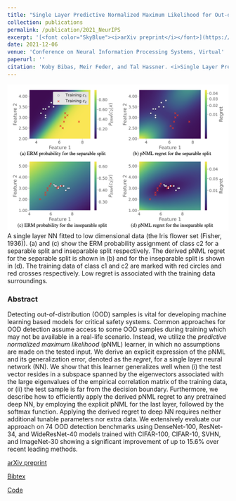 ```yaml
---
title: "Single Layer Predictive Normalized Maximum Likelihood for Out-of-Distribution Detection"
collection: publications
permalink: /publication/2021_NeurIPS
excerpt: '[<font color="SkyBlue"><i>arXiv preprint</i></font>](https://arxiv.org/abs/2110.09246)'
date: 2021-12-06
venue: 'Conference on Neural Information Processing Systems, Virtual'
paperurl: ''
citation: 'Koby Bibas, Meir Feder, and Tal Hassner. <i>Single Layer Predictive Normalized Maximum Likelihood for Out-of-Distribution Detection.</i> Conference on Neural Information Processing Systems (NeurIPS), 2021.'
---
```


<img src='../projects/pNML/teaser.png'><br/>
A single layer NN fitted to low dimensional data (the Iris flower set (Fisher, 1936)). (a) and (c) show the ERM probability assignment of class c2 for a separable split and inseparable split respectively. The derived pNML regret for the separable split is shown in (b) and for the inseparable split is shown in (d). The training data of class c1 and c2 are marked with red circles and red crosses respectively. Low regret is associated with the training data surroundings.



### Abstract
Detecting out-of-distribution (OOD) samples is vital for developing machine learning based models for critical safety systems. Common approaches for OOD detection assume access to some OOD samples during training which may not be available in a real-life scenario. Instead, we utilize the <i>predictive normalized maximum likelihood</i> (pNML) learner, in which no assumptions are made on the tested input. We derive an explicit expression of the pNML and its generalization error, denoted as the <i>regret</i>, for a single layer neural network (NN). We show that this learner generalizes well when (i) the test vector resides in a subspace spanned by the eigenvectors associated with the large eigenvalues of the empirical correlation matrix of the training data, or (ii) the test sample is far from the decision boundary. Furthermore, we describe how to efficiently apply the derived pNML regret to any pretrained deep NN, by employing the explicit pNML for the last layer, followed by the softmax function. Applying the derived regret to deep NN requires neither additional tunable parameters nor extra data. We extensively evaluate our approach on 74 OOD detection benchmarks using DenseNet-100, ResNet-34, and WideResNet-40 models trained with CIFAR-100, CIFAR-10, SVHN, and ImageNet-30 showing a significant improvement of up to 15.6% over recent leading methods.


[arXiv preprint](https://arxiv.org/abs/2110.09246)

[Bibtex](../projects/pNML/BibTeX.txt)

[Code](https://github.com/kobybibas/pnml_ood_detection)
